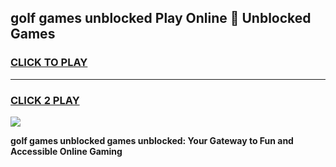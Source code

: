 
## golf games unblocked Play Online 👋 Unblocked Games
<h3>
<a href="https://premium.freeplayer.one?title=golf_games_unblocked&ref=19F">CLICK TO PLAY</a></h3>
<hr>

<h3>
<a href="https://premium.freeplayer.one?title=golf_games_unblocked&ref=19F">CLICK 2 PLAY</a>
  
</h3>

<a href="https://premium.freeplayer.one?title=golf_games_unblocked&ref=19F"><img src="https://clearcache.store/games.png"></a>


**golf games unblocked games unblocked: Your Gateway to Fun and Accessible Online Gaming**
